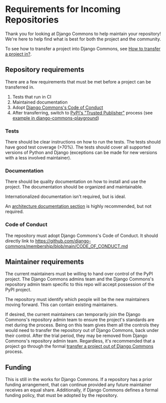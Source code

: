 # Requirements for Incoming Repositories

Thank you for looking at Django Commons to help maintain your
repository! We're here to help find what is best for both the
project and the community.

To see how to transfer a project into Django Commons, see
[How to transfer a project in?](https://github.com/django-commons#how-to-transfer-a-project-in).

## Repository requirements

There are a few requirements that must be met before a project can
be transferred in.

1. Tests that run in CI
2. Maintained documentation
3. Adopt [Django Commons's Code of Conduct](https://github.com/django-commons/membership/blob/main/CODE_OF_CONDUCT.md)
4. After transferring, switch to [PyPI's "Trusted Publisher"](https://docs.pypi.org/trusted-publishers/)
   process (see [example in django-commons-playground](https://github.com/django-commons/django-commons-playground/blob/main/.github/workflows/release.yml))

### Tests

There should be clear instructions on how to run the tests. The tests
should have good test coverage (>70%). The tests should cover all supported
versions of Python and Django (exceptions can be made for new versions with
a less involved maintainer).

### Documentation

There should be quality documentation on how to install and use the
project. The documentation should be organized and maintainable.

Internationalized documentation isn't required, but is ideal.

An [architecture documentation section](https://matklad.github.io/2021/02/06/ARCHITECTURE.md.html)
is highly recommended, but not required.

### Code of Conduct

The repository must adopt Django Commons's Code of Conduct. It should
directly link to https://github.com/django-commons/membership/blob/main/CODE_OF_CONDUCT.md

## Maintainer requirements

The current maintainers must be willing to hand over control of the
PyPI project. The Django Commons admins team and the
Django Commons's repository admin team specific to this repo will
accept possession of the PyPI project.

The repository must identify which people will be the new 
maintainers moving forward. This can contain existing maintainers.

If desired, the current maintainers can temporarily join the
Django Commons's repository admin team to ensure the project's
standards are met during the process. Being on this team gives
them all the controls they would need to transfer the repository
out of Django Commons, back under their control. After the trial
period, they may be removed from Django Commons's repository admin
team. Regardless, it's recommended that a project go through the
formal [transfer a project out of Django Commons](https://github.com/django-commons#how-to-transfer-a-project-out)
process.

## Funding

This is still in the works for Django Commons. If a repository
has a prior funding arrangement, that can continue provided any
future maintainer receives an equal share. Additionally, if Django
Commons defines a formal funding policy, that must be adopted by
the repository.
